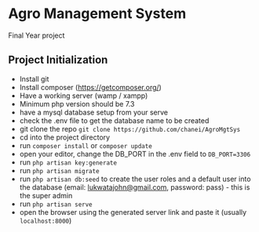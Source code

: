 # Agro Management System

Final Year project

## Project Initialization

- Install git
- Install composer (<https://getcomposer.org/>)
- Have a working server (wamp / xampp)
- Minimum php version should be 7.3
- have a mysql database setup from your serve
- check the  .env file to get the database name to be created
- git clone the repo ```git clone https://github.com/chanei/AgroMgtSys```
- cd into the project directory
- run ```composer install``` or ```composer update```
- open your editor, change the DB_PORT in the .env field  to ```DB_PORT=3306```
- run ```php artisan key:generate```
- run ```php artisan migrate```
- run ```php artisan db:seed``` to create the user roles and a default user into the database (email: lukwatajohn@gmail.com, password: pass) - this is the super admin
- run ```php artisan serve```
- open the browser using the generated server link and paste it (usually ```localhost:8000```)
